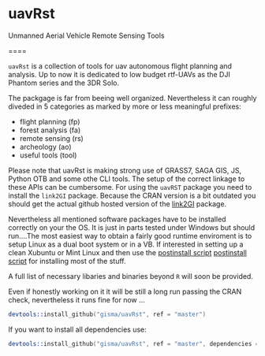# uavRst
Unmanned Aerial Vehicle Remote Sensing Tools

====

```uavRst``` is a collection of tools for uav autonomous flight planning and analysis. Up to now it is dedicated to low budget rtf-UAVs as the DJI Phantom series and the 3DR Solo.

The packgage is far from beeing well organized. Nevertheless it can roughly diveded in 5 categories as marked by more or less meaningful prefixes:

  * flight planning (fp)
  * forest analysis (fa)
  * remote sensing  (rs)
  * archeology      (ao)
  * useful tools    (tool)


Please note that uavRst is making strong use of  GRASS7, SAGA GIS, JS, Python OTB and some othe CLI tools. The setup  of the correct linkage to these APIs can be cumbersome. For using the ```uavRST``` package you need to install the  ```link2GI``` package. Because the CRAN version is a bit outdated you should get the actual github hosted version of the [link2GI](https://github.com/gisma/link2GI/blob/master/README.md) package. 

Nevertheless all mentioned software packages have to be installed correctly on your the OS. It is just in parts tested under Windows but should run....The most easiest way to obtain a fairly good runtime enviroment is to setup Linux as a dual boot system or in a VB. If interested in setting up a clean Xubuntu or Mint Linux and then  use the  [postinstall script](http://giswerk.org/doku.php?do=export_code&id=tutorials:softgis:xubuntu:xubuntugis&codeblock=0setup) [postinstall script](http://giswerk.org/doku.php?do=export_code&id=tutorials:softgis:xubuntu:xubuntugis&codeblock=0setup) for installing most of the stuff.

A full list of necessary libaries and binaries beyond ```R``` will soon be provided.


Even if honestly working on it it will be still a long run passing the CRAN check, nevertheless it runs fine for now ...



```S
devtools::install_github("gisma/uavRst", ref = "master")
```

If you want to install all dependencies use:

```S
devtools::install_github("gisma/uavRst", ref = "master", dependencies = TRUE)
```
